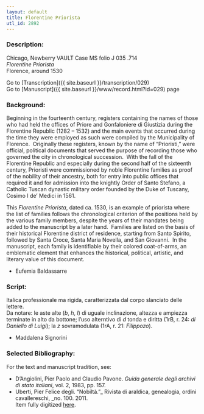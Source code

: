 ```yaml
---
layout: default
title: Florentine Priorista
utl_id: 2892
---
```


###  Description:

Chicago, Newberry VAULT Case MS folio J 035 .714<br>
_Florentine Priorista_<br>
Florence, around 1530

Go to [Transcription]({{ site.baseurl }}/transcription/029)<br>
Go to [Manuscript]({{ site.baseurl }}/www/record.html?id=029) page 

###  Background:

Beginning in the fourteenth century, registers containing the names of those who had held the offices of Priore and Gonfaloniere di Giustizia during the Florentine Republic (1282 – 1532) and the main events that occurred during the time they were employed as such were compiled by the Municipality of Florence.  Originally these registers, known by the name of “Prioristi,” were official, political documents that served the purpose of recording those who governed the city in chronological succession.  With the fall of the Florentine Republic and especially during the second half of the sixteenth century, Prioristi were commissioned by noble Florentine families as proof of the nobility of their ancestry, both for entry into public offices that required it and for admission into the knightly Order of Santo Stefano, a Catholic Tuscan dynastic military order founded by the Duke of Tuscany, Cosimo I de’ Medici in 1561.

This _Florentine Priorista_, dated ca. 1530, is an example of priorista where the list of families follows the chronological criterion of the positions held by the various family members, despite the years of their mandates being added to the manuscript by a later hand.  Families are listed on the basis of their historical Florentine district of residence, starting from Santo Spirito, followed by Santa Croce, Santa Maria Novella, and San Giovanni.  In the manuscript, each family is identifiable by their colored coat-of-arms, an emblematic element that enhances the historical, political, artistic, and literary value of this document.
-  Eufemia Baldassarre

###  Script:

Italica professionale ma rigida, caratterizzata dal corpo slanciato delle lettere.<br>
Da notare: le aste alte (_b_, _h_, _l_) di uguale inclinazione, altezza e ampiezza terminate in alto da bottone; l’uso alterntivo di _d_ tonda e diritta (1rB, r. 24: _di Daniello di Luigi_); la _z_ sovramodulata (1rA, r. 21: _Filippozo_).<br>
- Maddalena Signorini

###  Selected Bibliography:

For the text and manuscript tradition, see:<br>
- D’Angiolini, Pier Paolo and Claudio Pavone. _Guida generale degli archivi di stato italiani_, vol. 2, 1983, pp. 157.<br>
- Uberti, Pier Felice degli. “Nobiltà.”_ Rivista di araldica, genealogia, ordini cavallereschi, _no. 100. 2011.<br>
Item fully digitized [here](http://collections.carli.illinois.edu/cdm/ref/collection/nby_dig/id/22059).<br>
